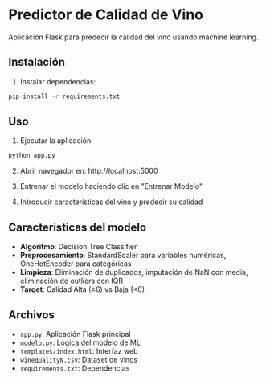 # Predictor de Calidad de Vino

Aplicación Flask para predecir la calidad del vino usando machine learning.

## Instalación

1. Instalar dependencias:
```bash
pip install -r requirements.txt
```

## Uso

1. Ejecutar la aplicación:
```bash
python app.py
```

2. Abrir navegador en: http://localhost:5000

3. Entrenar el modelo haciendo clic en "Entrenar Modelo"

4. Introducir características del vino y predecir su calidad

## Características del modelo

- **Algoritmo**: Decision Tree Classifier
- **Preprocesamiento**: StandardScaler para variables numéricas, OneHotEncoder para categóricas
- **Limpieza**: Eliminación de duplicados, imputación de NaN con media, eliminación de outliers con IQR
- **Target**: Calidad Alta (≥6) vs Baja (<6)

## Archivos

- `app.py`: Aplicación Flask principal
- `modelo.py`: Lógica del modelo de ML
- `templates/index.html`: Interfaz web
- `winequalityN.csv`: Dataset de vinos
- `requirements.txt`: Dependencias